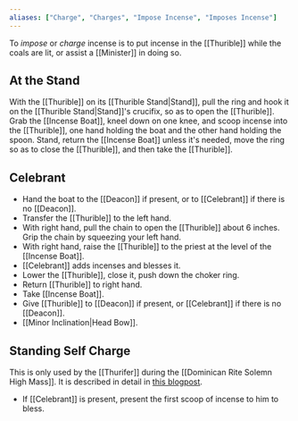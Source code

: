 ```yaml
---
aliases: ["Charge", "Charges", "Impose Incense", "Imposes Incense"]
---
```

To _impose_ or _charge_ incense is to put incense in the [[Thurible]] while the coals are lit, or assist a [[Minister]] in doing so.

## At the Stand
With the [[Thurible]] on its [[Thurible Stand|Stand]], pull the ring and hook it on the [[Thurible Stand|Stand]]'s crucifix, so as to open the [[Thurible]]. Grab the [[Incense Boat]], kneel down on one knee, and scoop incense into the [[Thurible]], one hand holding the boat and the other hand holding the spoon. Stand, return the [[Incense Boat]] unless it's needed, move the ring so as to close the [[Thurible]], and then take the [[Thurible]].

## Celebrant
- Hand the boat to the [[Deacon]] if present, or to [[Celebrant]] if there is no [[Deacon]].
- Transfer the [[Thurible]] to the left hand.
- With right hand, pull the chain to open the [[Thurible]] about 6 inches. Grip the chain by squeezing your left hand.
- With right hand, raise the [[Thurible]] to the priest at the level of the [[Incense Boat]].
- [[Celebrant]] adds incenses and blesses it.
- Lower the [[Thurible]], close it, push down the choker ring.
- Return [[Thurible]] to right hand.
- Take [[Incense Boat]].
- Give [[Thurible]] to [[Deacon]] if present, or [[Celebrant]] if there is no [[Deacon]].
- [[Minor Inclination|Head Bow]].

## Standing Self Charge
This is only used by the [[Thurifer]] during the [[Dominican Rite Solemn High Mass]]. It is described in detail in [this blogpost](https://www.newliturgicalmovement.org/2015/09/incense-and-thuribles-in-dominican-rite_26.html).

- If [[Celebrant]] is present, present the first scoop of incense to him to bless. 